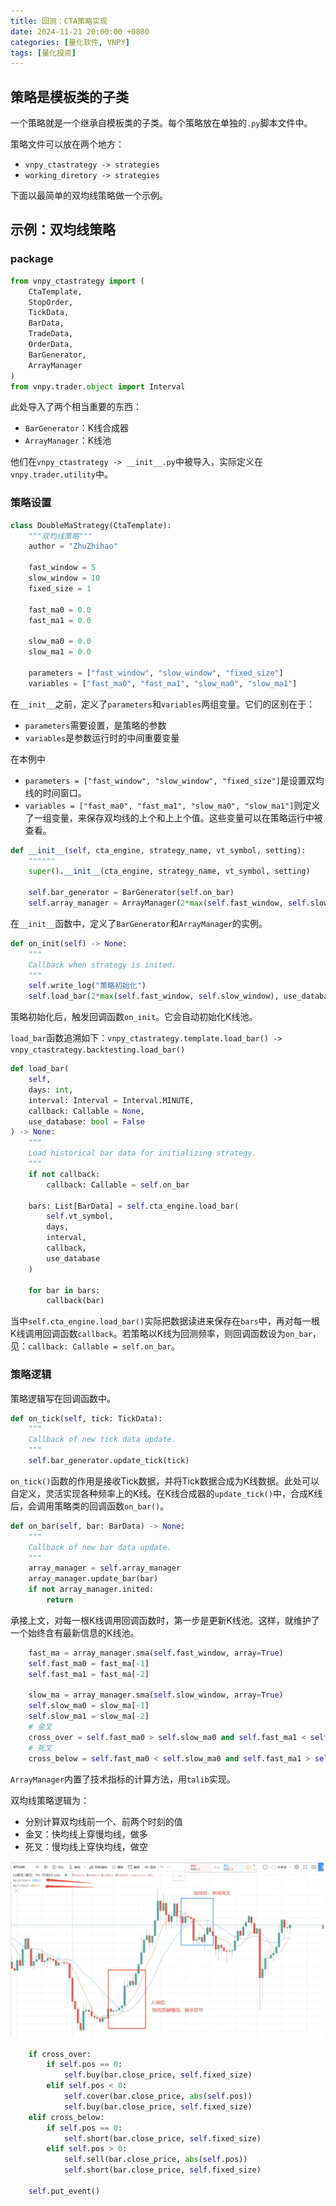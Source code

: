 ```yaml
---
title: 回测：CTA策略实现
date: 2024-11-21 20:00:00 +0800
categories: [量化软件, VNPY]
tags: [量化投资]
---
```


## 策略是模板类的子类

一个策略就是一个继承自模板类的子类。每个策略放在单独的`.py`脚本文件中。

策略文件可以放在两个地方：
- `vnpy_ctastrategy -> strategies`
- `working_diretory -> strategies`

下面以最简单的双均线策略做一个示例。

## 示例：双均线策略

### package

```python
from vnpy_ctastrategy import (
    CtaTemplate,
    StopOrder,
    TickData,
    BarData,
    TradeData,
    OrderData,
    BarGenerator,
    ArrayManager
)
from vnpy.trader.object import Interval
```

此处导入了两个相当重要的东西：

- `BarGenerator`：K线合成器
- `ArrayManager`：K线池

他们在`vnpy_ctastrategy -> __init__.py`中被导入，实际定义在`vnpy.trader.utility`中。

### 策略设置

```python
class DoubleMaStrategy(CtaTemplate):
    """双均线策略"""
    author = "ZhuZhihao"

    fast_window = 5
    slow_window = 10
    fixed_size = 1

    fast_ma0 = 0.0
    fast_ma1 = 0.0

    slow_ma0 = 0.0
    slow_ma1 = 0.0

    parameters = ["fast_window", "slow_window", "fixed_size"]
    variables = ["fast_ma0", "fast_ma1", "slow_ma0", "slow_ma1"]
```

在`__init__`之前，定义了`parameters`和`variables`两组变量。它们的区别在于：
- `parameters`需要设置，是策略的参数
- `variables`是参数运行时的中间重要变量

在本例中
- `parameters = ["fast_window", "slow_window", "fixed_size"]`是设置双均线的时间窗口。
- `variables = ["fast_ma0", "fast_ma1", "slow_ma0", "slow_ma1"]`则定义了一组变量，来保存双均线的上个和上上个值。这些变量可以在策略运行中被查看。

```python
def __init__(self, cta_engine, strategy_name, vt_symbol, setting):
    """"""
    super().__init__(cta_engine, strategy_name, vt_symbol, setting)

    self.bar_generator = BarGenerator(self.on_bar)
    self.array_manager = ArrayManager(2*max(self.fast_window, self.slow_window))
```

在`__init__`函数中，定义了`BarGenerator`和`ArrayManager`的实例。

```python
def on_init(self) -> None:
    """
    Callback when strategy is inited.
    """
    self.write_log("策略初始化")
    self.load_bar(2*max(self.fast_window, self.slow_window), use_database=True)
```

策略初始化后，触发回调函数`on_init`。它会自动初始化K线池。

`load_bar`函数追溯如下：`vnpy_ctastrategy.template.load_bar() -> vnpy_ctastrategy.backtesting.load_bar()`

```python
def load_bar(
    self,
    days: int,
    interval: Interval = Interval.MINUTE,
    callback: Callable = None,
    use_database: bool = False
) -> None:
    """
    Load historical bar data for initializing strategy.
    """
    if not callback:
        callback: Callable = self.on_bar

    bars: List[BarData] = self.cta_engine.load_bar(
        self.vt_symbol,
        days,
        interval,
        callback,
        use_database
    )

    for bar in bars:
        callback(bar)
```

当中`self.cta_engine.load_bar()`实际把数据读进来保存在`bars`中，再对每一根K线调用回调函数`callback`。若策略以K线为回测频率，则回调函数设为`on_bar`，见：`callback: Callable = self.on_bar`。

### 策略逻辑

策略逻辑写在回调函数中。

```python
def on_tick(self, tick: TickData):
    """
    Callback of new tick data update.
    """
    self.bar_generator.update_tick(tick)
```

`on_tick()`函数的作用是接收Tick数据，并将Tick数据合成为K线数据。此处可以自定义，灵活实现各种频率上的K线。在K线合成器的`update_tick()`中，合成K线后，会调用策略类的回调函数`on_bar()`。

```python
def on_bar(self, bar: BarData) -> None:
    """
    Callback of new bar data update.
    """
    array_manager = self.array_manager
    array_manager.update_bar(bar)
    if not array_manager.inited:
        return
```

承接上文，对每一根K线调用回调函数时，第一步是更新K线池。这样，就维护了一个始终含有最新信息的K线池。

```python
    fast_ma = array_manager.sma(self.fast_window, array=True)
    self.fast_ma0 = fast_ma[-1]
    self.fast_ma1 = fast_ma[-2]

    slow_ma = array_manager.sma(self.slow_window, array=True)
    self.slow_ma0 = slow_ma[-1]
    self.slow_ma1 = slow_ma[-2]
    # 金叉
    cross_over = self.fast_ma0 > self.slow_ma0 and self.fast_ma1 < self.slow_ma1
    # 死叉
    cross_below = self.fast_ma0 < self.slow_ma0 and self.fast_ma1 > self.slow_ma1
```

`ArrayManager`内置了技术指标的计算方法，用`talib`实现。

双均线策略逻辑为：
- 分别计算双均线前一个、前两个时刻的值
- 金叉：快均线上穿慢均线，做多
- 死叉：慢均线上穿快均线，做空

![](/images/vnpy/doublema.png)

```python
    if cross_over:
        if self.pos == 0:
            self.buy(bar.close_price, self.fixed_size)
        elif self.pos < 0:
            self.cover(bar.close_price, abs(self.pos))
            self.buy(bar.close_price, self.fixed_size)
    elif cross_below:
        if self.pos == 0:
            self.short(bar.close_price, self.fixed_size)
        elif self.pos > 0:
            self.sell(bar.close_price, abs(self.pos))
            self.short(bar.close_price, self.fixed_size)

    self.put_event()
```

